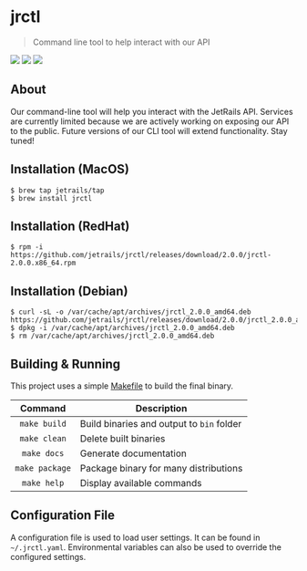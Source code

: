 # jrctl
> Command line tool to help interact with our API

![](https://img.shields.io/badge/License-JetRails_License-green.svg?style=for-the-badge&labelColor=89BA40&color=282F38)
![](https://img.shields.io/badge/Version-2.0.0-green.svg?style=for-the-badge&labelColor=89BA40&color=282F38)
![](https://img.shields.io/badge/OS-MacOS/Linux-green.svg?style=for-the-badge&labelColor=89BA40&color=282F38)

## About

Our command-line tool will help you interact with the JetRails API. Services are currently limited because we are actively working on exposing our API to the public. Future versions of our CLI tool will extend functionality. Stay tuned!

## Installation (MacOS)

```shell
$ brew tap jetrails/tap
$ brew install jrctl
```

## Installation (RedHat)

```shell
$ rpm -i https://github.com/jetrails/jrctl/releases/download/2.0.0/jrctl-2.0.0.x86_64.rpm
```

## Installation (Debian)

```shell
$ curl -sL -o /var/cache/apt/archives/jrctl_2.0.0_amd64.deb https://github.com/jetrails/jrctl/releases/download/2.0.0/jrctl_2.0.0_amd64.deb
$ dpkg -i /var/cache/apt/archives/jrctl_2.0.0_amd64.deb
$ rm /var/cache/apt/archives/jrctl_2.0.0_amd64.deb
```

## Building & Running

This project uses a simple [Makefile](./Makefile) to build the final binary.

|     Command    | Description                               |
|:--------------:|-------------------------------------------|
|  `make build`  | Build binaries and output to `bin` folder |
|  `make clean`  | Delete built binaries                     |
|  `make docs`   | Generate documentation                    |
| `make package` | Package binary for many distributions     |
|  `make help`   | Display available commands                |

## Configuration File

A configuration file is used to load user settings. It can be found in `~/.jrctl.yaml`. Environmental variables can also be used to override the configured settings.
